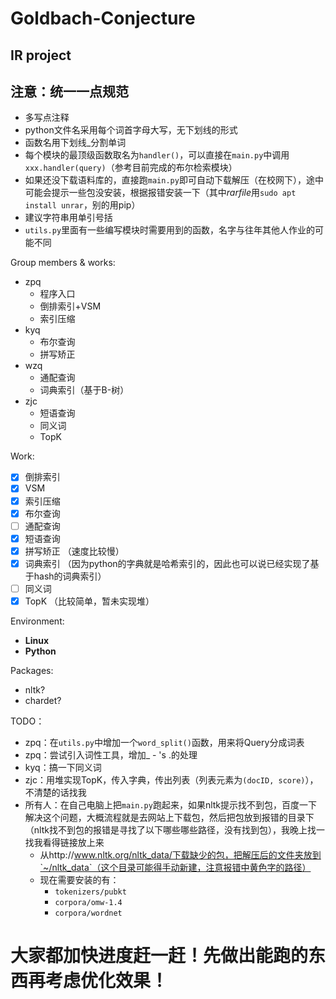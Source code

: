 # Goldbach-Conjecture
## IR project

## 注意：统一一点规范
* 多写点注释
* python文件名采用每个词首字母大写，无下划线的形式
* 函数名用下划线_分割单词
* 每个模块的最顶级函数取名为`handler()`，可以直接在`main.py`中调用`xxx.handler(query)`（参考目前完成的布尔检索模块）
* 如果还没下载语料库的，直接跑`main.py`即可自动下载解压（在校网下），途中可能会提示一些包没安装，根据报错安装一下（其中*rarfile*用`sudo apt install unrar`，别的用pip）
* 建议字符串用单引号括
* `utils.py`里面有一些编写模块时需要用到的函数，名字与往年其他人作业的可能不同


Group members & works: 
* zpq
  *  程序入口
  *  倒排索引+VSM
  *  索引压缩
* kyq
  * 布尔查询
  * 拼写矫正
* wzq
  * 通配查询
  * 词典索引（基于B-树）
* zjc
  * 短语查询
  * 同义词
  * TopK

Work: 
- [x] 倒排索引
- [x] VSM
- [x] 索引压缩
- [x] 布尔查询
- [ ] 通配查询
- [x] 短语查询
- [x] 拼写矫正 （速度比较慢）
- [x] 词典索引 （因为python的字典就是哈希索引的，因此也可以说已经实现了基于hash的词典索引）
- [ ] 同义词
- [x] TopK （比较简单，暂未实现堆）

Environment: 
* **Linux**
* **Python**

Packages: 
* nltk?
* chardet?

TODO：
* zpq：在`utils.py`中增加一个`word_split()`函数，用来将Query分成词表
* zpq：尝试引入词性工具，增加_ - 's .的处理
* kyq：搞一下同义词
* zjc：用堆实现TopK，传入字典，传出列表（列表元素为`(docID, score)`），不清楚的话找我
* 所有人：在自己电脑上把`main.py`跑起来，如果nltk提示找不到包，百度一下解决这个问题，大概流程就是去网站上下载包，然后把包放到报错的目录下（nltk找不到包的报错是寻找了以下哪些哪些路径，没有找到包），我晚上找一找我看得链接放上来
  * 从http://www.nltk.org/nltk_data/下载缺少的包，把解压后的文件夹放到`~/nltk_data`（这个目录可能得手动新建，注意报错中黄色字的路径）
  * 现在需要安装的有：
    * `tokenizers/pubkt`
    * `corpora/omw-1.4`
    * `corpora/wordnet`

# 大家都加快进度赶一赶！先做出能跑的东西再考虑优化效果！
